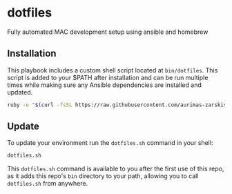 # dotfiles

Fully automated MAC development setup using ansible and homebrew

## Installation

This playbook includes a custom shell script located at `bin/dotfiles`. This script is added to your $PATH after installation and can be run multiple times while making sure any Ansible dependencies are installed and updated.

```bash
ruby -e "$(curl -fsSL https://raw.githubusercontent.com/aurimas-zarskis/dotfiles/main/bin/dotfiles)"
```

## Update

To update your environment run the `dotfiles.sh` command in your shell:

```bash
dotfiles.sh
```

This `dotfiles.sh` command is available to you after the first use of this repo, as it adds this repo's `bin` directory to your path, allowing you to call `dotfiles.sh` from anywhere.

